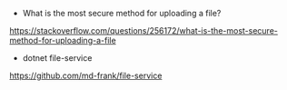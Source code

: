 - What is the most secure method for uploading a file?

https://stackoverflow.com/questions/256172/what-is-the-most-secure-method-for-uploading-a-file


- dotnet file-service

https://github.com/md-frank/file-service

